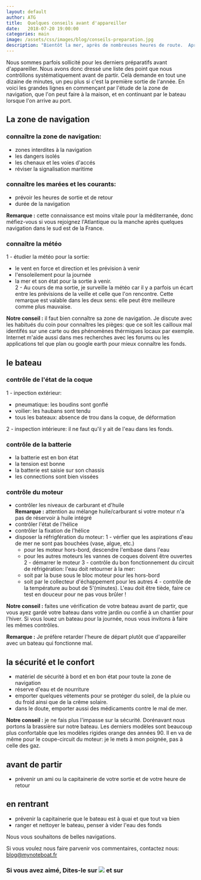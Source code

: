 ```yaml
---
layout: default
author: ATG
title:  Quelques conseils avant d'appareiller
date:   2018-07-20 19:00:00
categories: main
image: /assets/css/images/blog/conseils-preparation.jpg
description: "Bientôt la mer, après de nombreuses heures de route.  Après le logement, vous vous occuperez du bateau puis la première navigation de l'été.  Cela fait un moment déjà que vous n'avez plus navigué alors nous partageons avec vous ces quelques conseils issues de nos erreurs de navigation et qui ont -un peu- gaché nos vacances."
---
```

Nous sommes parfois sollicité pour les derniers préparatifs avant d'appareiller.
Nous avons donc dressé une liste des point que nous contrôllons systématiquement avant de partir.  Celà demande en tout une dizaine de minutes, un peu plus si c'est la première sortie de l'année. 
En voici les grandes lignes en commençant par l'étude de la zone de navigation, que l'on peut faire à la maison, et en continuant par le bateau lorsque l'on arrive au port.
<!--break-->
## La zone de navigation
### connaître la zone de navigation:
- zones interdites à la navigation  
- les dangers isolés  
- les chenaux et les voies d'accés  
- réviser la signalisation maritime

### connaître les marées et les courants:
- prévoir les heures de sortie et de retour
- durée de la navigation

<strong>Remarque :</strong> cette connaissance est moins vitale pour la méditerranée, donc méfiez-vous si vous rejoignez l'Atlantique ou la manche après quelques navigation dans le sud est de la France.
    
### connaître la météo
1 -  étudier la météo pour la sortie:  
- le vent en force et direction et les prévision à venir
- l'ensoleilement pour la journée
- la mer et son état pour la sortie à venir.  
2 - Au cours de ma sortie, je surveille la météo car il y a parfois un écart entre les prévisions de la veille et celle que l'on rencontre.  Cette remarque est valable dans les deux sens: elle peut être meilleure comme plus mauvaise.

<strong>Notre conseil :</strong> il faut bien connaître sa zone de navigation.  Je discute avec les habitués du coin pour connaîtres les pièges: que ce soit les cailloux mal identifés sur une carte ou des phénomènes thérmiques locaux par exemple.  Internet m'aide aussi dans mes recherches avec les forums ou les applications tel que plan ou google earth pour mieux connaître les fonds.

## le bateau
### contrôle de l'état de la coque
1 - inpection extérieur: 

- pneumatique: les boudins sont gonflé  
- voilier: les haubans sont tendu  
- tous les bateaux: absence de trou dans la coque, de déformation

2 - inspection intérieure: il ne faut qu'il y ait  de l'eau dans les fonds.

### contrôle de la batterie
- la batterie est en bon état  
- la tension est bonne  
- la batterie est saisie sur son chassis  
- les connections sont bien vissées

### contrôle du moteur
- contrôler les niveaux de carburant et d'huile  
<strong>Remarque :</strong> attention au mélange huile/carburant si votre moteur n'a pas de réservoir à huile intégré  
- contrôler l'état de l'hélice
- contrôler la fixation de l'hélice
- disposer la réfrigfération du moteur:
1 - vérfier que les aspirations d'eau de mer ne sont pas bouchées (vase, algue, etc.)
    - pour les moteur hors-bord, descendre l'embase dans l'eau   
    - pour les autres moteurs les vannes de coques doivent être ouvertes
2 - démarrer le moteur
3 - contrôle du bon fonctionnement du circuit de réfrigération: l'eau doit retourner à la mer:  
    - soit par la buse sous le bloc moteur pour les hors-bord
    - soit par le collecteur d'échappement pour les autres
4 - contrôle de la température au bout de 5'(minutes).  L'eau doit être tiède, faire ce test en douceur pour ne pas vous brûler !

<strong>Notre conseil :</strong> faites une vérification de votre bateau avant de partir, que vous ayez gardé votre bateau dans votre jardin ou confié à un chantier pour l'hiver.  Si vous louez un bateau pour la journée, nous vous invitons à faire les mêmes contrôles.

<strong>Remarque :</strong> Je préfère retarder l'heure de départ plutôt que d'appareiller avec un bateau qui fonctionne mal.

## la sécurité et le confort
- matériel de sécurité à bord et en bon état pour toute la zone de navigation
- réserve d'eau et de nourriture
- emporter quelques vétements pour se protéger du soleil, de la pluie ou du froid ainsi que de la crême solaire.
- dans le doute, emporter aussi des médicaments contre le mal de mer.

<strong>Notre conseil :</strong> je ne fais plus l'impasse sur la sécurité.  Dorénavant nous portons la brassière sur notre bateau.  Les derniers modèles sont beaucoup plus confortable que les modèles rigides orange des années 90.  Il en va de même pour le coupe-circuit du moteur: je le mets à mon poignée, pas à celle des gaz.

## avant de partir
- prévenir un ami ou la capitainerie de votre sortie et de votre heure de retour

## en rentrant
- prévenir la capitainerie que le bateau est à quai et que tout va bien
- ranger et nettoyer le bateau, penser à vider l'eau des fonds


Nous vous souhaitons de belles navigations.

Si vous voulez nous faire parvenir vos commentaires, contactez nous: [blog@mynoteboat.fr](mailto:blog@mynoteboat.fr)

<h3>Si vous avez aimé, Dites-le sur <a href="https://www.facebook.com/sharer/sharer.php?u=http://www.mynoteboat.fr//main/2018/07/20/conseils-avant-d-appareiller.html" target="_blank" ><img src="{{ site.url }}/assets/images/facebook-icon-S.png"
            id="FB" class="socialicon"></a> et sur <a><script src="//platform.linkedin.com/in.js" type="text/javascript"> lang: fr_FR</script>
<script type="IN/Share" data-url="www.mynoteboat.fr"></script></a></H3>